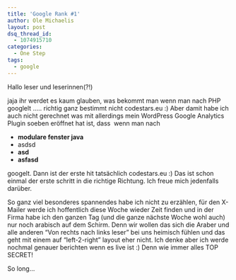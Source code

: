 ```yaml
---
title: 'Google Rank #1'
author: Ole Michaelis
layout: post
dsq_thread_id:
  - 1074915710
categories:
  - One Step
tags:
  - google
---
```


Hallo leser und leserinnen(?!)

jaja ihr werdet es kaum glauben, was bekommt man wenn man nach PHP googlelt ….. richtig ganz bestimmt nicht codestars.eu :) Aber damit habe ich auch nicht gerechnet was mit allerdings mein WordPress Google Analytics Plugin soeben eröffnet hat ist, dass  wenn man nach

* **modulare fenster java**
* asdsd
* **asd**
* **asfasd**

googelt. Dann ist der erste hit tatsächlich codestars.eu :) Das ist schon einmal der erste schritt in die richtige Richtung. Ich freue mich jedenfalls darüber.

So ganz viel besonderes spannendes habe ich nicht zu erzählen, für den X-Mailer werde ich hoffentlich diese Woche wieder Zeit finden und in der Firma habe ich den ganzen Tag (und die ganze nächste Woche wohl auch) nur noch arabisch auf dem Schirm. Denn wir wollen das sich die Araber und alle anderen “Von rechts nach links leser” bei uns heimisch fühlen und das geht mit einem auf “left-2-right” layout eher nicht. Ich denke aber ich werde nochmal genauer berichten wenn es live ist :) Denn wie immer alles TOP SECRET!

So long…